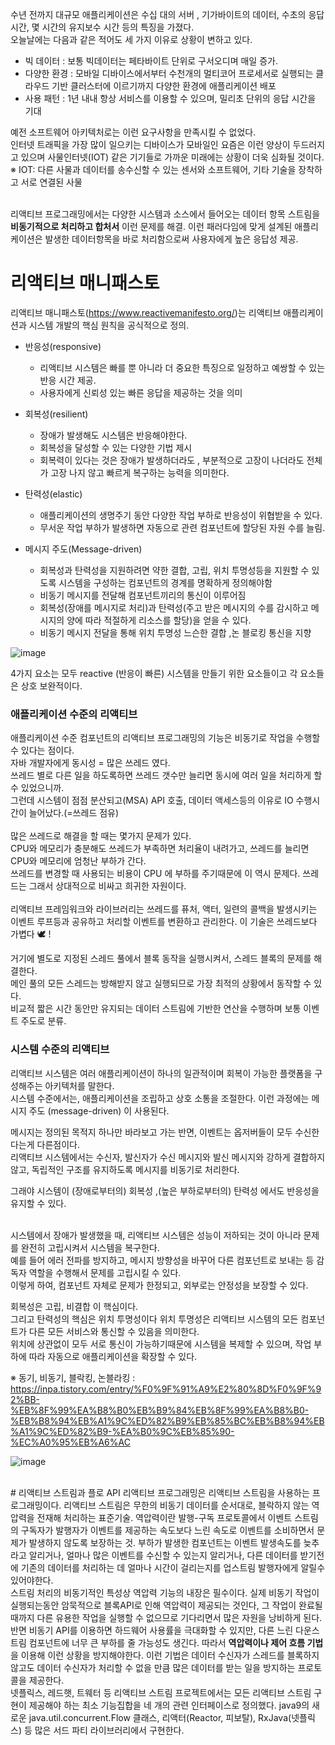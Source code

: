 수년 전까지 대규모 애플리케이션은 수십 대의 서버 , 기가바이트의 데이터, 수초의 응답 시간, 몇 시간의 유지보수 시간 등의 특징을 가졌다.  
오늘날에는 다음과 같은 적어도 세 가지 이유로 상황이 변하고 있다.  
* 빅 데이터 : 보통 빅데이터는 페타바이트 단위로 구서오디며 매일 증가.  
* 다양한 환경 : 모바일 디바이스에서부터 수천개의 멀티코어 프로세서로 실행되는 클라우드 기반 클러스터에 이르기까지 다양한 환경에 애플리케이션 배포  
* 사용 패턴 : 1년 내내 항상 서비스를 이용할 수 있으며, 밀리초 단위의 응답 시간을 기대

예전 소프트웨어 아키텍처로는 이런 요구사항을 만족시킬 수 없었다.  
인터넷 트래픽을 가장 많이 일으키는 디바이스가 모바일인 요즘은 이런 양상이 두드러지고 있으며 사물인터넷(IOT) 같은 기기들로 가까운 미래에는 상황이 더욱 심화될 것이다.  
※ IOT: 다른 사물과 데이터를 송수신할 수 있는 센서와 소프트웨어, 기타 기술을 장착하고 서로 연결된 사물  

<br>
리액티브 프로그래밍에서는 다양한 시스템과 소스에서 들어오는 데이터 항목 스트림을 <b>비동기적으로 처리하고 합처서</b> 이런 문제를 해결.  
이런 패러다임에 맞게 설계된 애플리케이션은 발생한 데이터항목을 바로 처리함으로써 사용자에게 높은 응답성 제공.  


# 리액티브 매니패스토  
리액티브 매니패스토(https://www.reactivemanifesto.org/)는 리액티브 애플리케이션과 시스템 개발의 핵심 원칙을 공식적으로 정의.  

* 반응성(responsive) 
  * 리액티브 시스템은 빠를 뿐 아니라 더 중요한 특징으로 일정하고 예쌍할 수 있는 반응 시간 제공.  
  * 사용자에게 신뢰성 있는 빠른 응답을 제공하는 것을 의미

* 회복성(resilient)
  * 장애가 발생해도 시스템은 반응해야한다.  
  * 회복성을 달성할 수 있는 다양한 기법 제시
  * 회복력이 있다는 것은 장애가 발생하더라도 , 부분적으로 고장이 나더라도 전체가 고장 나지 않고 빠르게 복구하는 능력을 의미한다.

* 탄력성(elastic)
  * 애플리케이션의 생명주기 동안 다양한 작업 부하로 반응성이 위협받을 수 있다.  
  * 무서운 작업 부하가 발생하면 자동으로 관련 컴포넌트에 할당된 자원 수를 늘림.

* 메시지 주도(Message-driven)
  * 회복성과 탄력성을 지원하려면 약한 결합, 고립, 위치 투명성등을 지원할 수 있도록 시스템을 구성하는 컴포넌트의 경계를 명확하게 정의해야함
  * 비동기 메시지를 전달해 컴포넌트끼리의 통신이 이루어짐
  * 회복성(장애를 메시지로 처리)과 탄력성(주고 받은 메시지의 수를 감시하고 메시지의 양에 따라 적절하게  리소스를 할당)을 얻을 수 있다.  
  * 비동기 메시지 전달을 통해 위치 투명성 느슨한 결합 ,논 블로킹 통신을 지향

![image](https://user-images.githubusercontent.com/67637716/168417406-a1efd4be-afbe-44bc-a936-d709b1b7c37a.png)  

4가지 요소는 모두 reactive (반응이 빠른) 시스템을 만들기 위한 요소들이고 각 요소들은 상호 보완적이다.  


### 애플리케이션 수준의 리액티브  
애플리케이션 수준 컴포넌트의 리액티브 프로그래밍의 기능은 비동기로 작업을 수행할 수 있다는 점이다.  
자바 개발자에게 동시성 = 많은 쓰레드 였다.  
쓰레드 별로 다른 일을 하도록하면 쓰레드 갯수만 늘리면 동시에 여러 일을 처리하게 할 수 있었으니까.  
그런데 시스템이 점점 분산되고(MSA) API 호출, 데이터 액세스등의 이유로 IO 수행시간이 늘어났다.(=쓰레드 점유)  
<br>
많은 쓰레드로 해결을 할 때는 몇가지 문제가 있다.  
CPU와 메모리가 충분해도 쓰레드가 부족하면 처리율이 내려가고, 쓰레드를 늘리면 CPU와 메모리에 엄청난 부하가 간다.  
쓰레드를 변경할 때 사용되는 비용이 CPU 에 부하를 주기때문에 이 역시 문제다. 쓰레드는 그래서 상대적으로 비싸고 희귀한 자원이다.  
<br>
리액티브 프레임워크와 라이브러리는 쓰레드를 퓨처, 액터, 일련의 콜백을 발생시키는 이벤트 루프등과 공유하고 처리할 이벤트를 변환하고 관리한다. 이 기술은 쓰레드보다 가볍다 🕊 !

거기에 별도로 지정된 스레드 풀에서 블록 동작을 실행시켜서, 스레드 블록의 문제를 해결한다.  
메인 풀의 모든 스레드는 방해받지 않고 실행되므로 가장 최적의 상황에서 동작할 수 있다.  
비교적 짧은 시간 동안만 유지되는 데이터 스트림에 기반한 연산을 수행하며 보통 이벤트 주도로 분류.  



### 시스템 수준의 리액티브
리액티브 시스템은 여러 애플리케이션이 하나의 일관적이며 회복이 가능한 플랫폼을 구성해주는 아키텍처를 말한다.  
시스템 수준에서는, 애플리케이션을 조립하고 상호 소통을 조절한다. 이런 과정에는 메시지 주도 (message-driven) 이 사용된다.  


메시지는 정의된 목적지 하나만 바라보고 가는 반면, 이벤트는 옵저버들이 모두 수신한다는게 다른점이다.  
리액티브 시스템에서는 수신자, 발신자가 수신 메시지와 발신 메시지와 강하게 결합하지 않고, 독립적인 구조를 유지하도록 메시지를 비동기로 처리한다.  

그래야 시스템이 (장애로부터의) 회복성 ,(높은 부하로부터의) 탄력성 에서도 반응성을 유지할 수 있다.  
<br>


시스템에서 장애가 발생했을 때, 리액티브 시스템은 성능이 저하되는 것이 아니라 문제를 완전히 고립시켜서 시스템을 복구한다.  
예를 들어 에러 전파를 방지하고, 메시지 방향성을 바꾸어 다른 컴포넌트로 보내는 등 감독자 역할을 수행해서 문제를 고립시킬 수 있다.  
이렇게 하여, 컴포넌트 자체로 문제가 한정되고, 외부로는 안정성을 보장할 수 있다.  

회복성은 고립, 비결합 이 핵심이다.  
그리고 탄력성의 핵심은 위치 투명성이다 위치 투명성은 리액티브 시스템의 모든 컴포넌트가 다른 모든 서비스와 통신할 수 있음을 의미한다.  
위치에 상관없이 모두 서로 통신이 가능하기때문에 시스템을 복제할 수 있으며, 작업 부하에 따라 자동으로 애플리케이션을 확장할 수 있다.  

※ 동기, 비동기, 블락킹, 논블라킹 : https://inpa.tistory.com/entry/%F0%9F%91%A9%E2%80%8D%F0%9F%92%BB-%EB%8F%99%EA%B8%B0%EB%B9%84%EB%8F%99%EA%B8%B0-%EB%B8%94%EB%A1%9C%ED%82%B9%EB%85%BC%EB%B8%94%EB%A1%9C%ED%82%B9-%EA%B0%9C%EB%85%90-%EC%A0%95%EB%A6%AC  

![image](https://user-images.githubusercontent.com/67637716/168418853-dcbfec9b-e463-44ef-a55f-5b0eeb896a31.png) 

<br>
# 리액티브 스트림과 플로 API
리액티브 프로그래밍은 리액티브 스트림을 사용하는 프로그래밍이다.  
리액티브 스트림은 무한의 비동기 데이터를 순서대로, 블락하지 않는 역압력을 전재해 처리하는 표준기술.  
역압력이란 발행-구독 프로토콜에서 이벤트 스트림의 구독자가 발행자가 이벤트를 제공하는 속도보다 느린 속도로 이벤트를 소비하면서 문제가 발생하지 않도록 보장하는 것.  
부하가 발생한 컴포넌트는 이벤트 발생속도를 늦추라고 알리거나, 얼마나 많은 이벤트를 수신할 수 있는지 알리거나,  
다른 데이터를 받기전에 기존의 데이터를 처리하는 데 얼마나 시간이 걸리는지를 업스트림 발행자에게 알릴수 있어야한다.  
<br>
스트림 처리의 비동기적인 특성상 역압력 기능의 내장은 필수이다.  
실제 비동기 작업이 실행되는동안 암묵적으로 블록API로 인해 역압력이 제공되는 것인다, 그 작업이 완료될 때까지 다른 유용한 작업을 실행할 수 없으므로 기다리면서 많은 자원을 낭비하게 된다.  
반면 비동기 API를 이용하면 하드웨어 사용률을 극대화할 수 있지만, 다른 느린 다운스트림 컴포넌트에 너무 큰 부하를 줄 가능성도 생긴다.  
따라서 <b>역압력이나 제어 흐름 기법</b>을 이용해 이런 상황을 방지해야한다.  
이런 기법은 데이터 수신자가 스레드를 블록하지 않고도 데이터 수신자가 처리할 수 없을 만큼 많은 데이터를 받는 일을 방지하는 프로토콜을 제공한다.  

<br>
넷플릭스, 레드햇, 트웨터 등 리액티브 스트림 프로젝트에서는 모든 리액티브 스트림 구현이 제공해야 하는 최소 기능집합을 네 개의 관련 인터페이스로 정의했다.  
java9의 새로운 java.util.concurrent.Flow 클래스, 리액터(Reactor, 피보탈), RxJava(넷플릭스) 등 많은 서드 파티 라이브러리에서 구현한다.  




